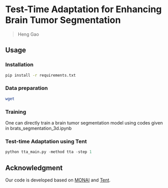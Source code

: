 # Test-Time Adaptation for Enhancing Brain Tumor Segmentation
> Heng Gao

## Usage

### Installation
```bash
pip install -r requirements.txt
```

### Data preparation

```bash
wget 
```

### Training

One can directly train a brain tumor segmentation model using codes given in brats_segmentation_3d.ipynb

### Test-time Adaptation using Tent

```python
python tta_main.py -method tta -step 1
```
## Acknowledgment
Our code is developed based on [MONAI](https://github.com/Project-MONAI/) and [Tent](https://github.com/DequanWang/tent/).
